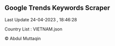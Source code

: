 

## Google Trends Keywords Scraper 
 
Last Update 24-04-2023 , 18:46:28

Country List :
VIETNAM.json



© Abdul Muttaqin 
